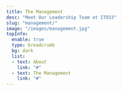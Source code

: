 ```yaml
---
title: The Management
desc: "Meet Our Leadership Team at ITO33"
slug: "management/"
image: "/images/management.jpg"
topInfo:
  enable: true
  type: breadcrumb
  bg: dark
  list:
  - text: About
    link: "#"
  - text: The Management
    link: "#"
---
```

